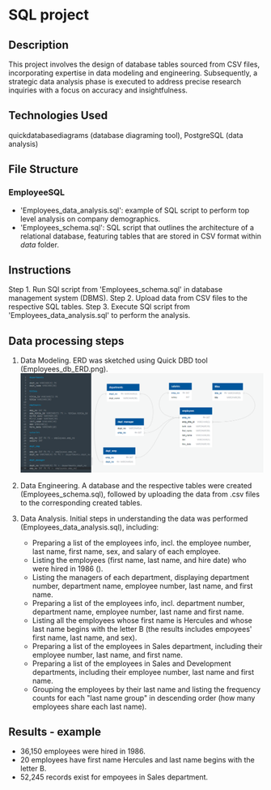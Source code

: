 # SQL project

## Description
This project involves the design of database tables sourced from CSV files, incorporating expertise in data modeling and engineering. Subsequently, a strategic data analysis phase is executed to address precise research inquiries with a focus on accuracy and insightfulness.

## Technologies Used
quickdatabasediagrams (database diagraming tool),
PostgreSQL (data analysis)

## File Structure
### EmployeeSQL
- 'Employees_data_analysis.sql': example of SQL script to perform top level analysis on company demographics.
- 'Employees_schema.sql': SQL script that outlines the architecture of a relational database, featuring tables that are stored in CSV format within *data* folder.

## Instructions
Step 1. Run SQl script from 'Employees_schema.sql' in database management system (DBMS).
Step 2. Upload data from CSV files to the respective SQL tables.
Step 3. Execute SQl script from 'Employees_data_analysis.sql' to perform the analysis.

## Data processing steps

 1. Data Modeling. ERD was sketched using Quick DBD tool (Employees_db_ERD.png).
![Getting Started](EmployeeSQL/Employees_db_ERD.png)
 
 2. Data Engineering. A database and the respective tables were created (Employees_schema.sql), followed by uploading the data from .csv files to the corresponding created tables.

 3. Data Analysis. Initial steps in understanding the data was performed (Employees_data_analysis.sql), including:
    - Preparing a list of the employees info, incl. the employee number, last name, first name, sex, and salary of each employee.
    - Listing the employees (first name, last name, and hire date) who were hired in 1986 ().
    - Listing the managers of each department, displaying department number, department name, employee number, last name, and first name.
    - Preparing a list of the employees info, incl. department number, department name, employee number, last name and first name.
    - Listing all the employees whose first name is Hercules and whose last name begins with the letter B (the results includes empoyees' first name, last name, and sex).
    - Preparing a list of the employees in Sales department, including their employee number, last name, and first name.
    - Preparing a list of the employees in Sales and Development departments, including their employee number, last name and first name.
    - Grouping the employees by their last name and listing the frequency counts for each "last name group" in descending order (how many employees share each last name).

## Results - example

- 36,150 employees were hired in 1986.
- 20 employees have first name Hercules and last name begins with the letter B.
- 52,245 records exist for empoyees in Sales department.

